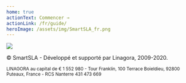 ```yaml
---
home: true
actionText: Commencer →
actionLink: /fr/guide/
heroImage: /assets/img/SmartSLA_fr.png
---
```

<div class="footer">
<img src="/assets/img/linagora.png" />
<p>© SmartSLA - Développé et supporté par Linagora, 2009-2020.</p>
<small>LINAGORA au capital de € 1 552 980 - Tour Franklin, 100 Terrace Boieldieu, 92800 Puteaux, France - RCS Nanterre 431 473 669</small>
</div>
